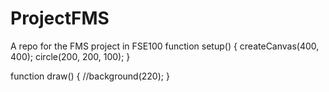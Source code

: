 # ProjectFMS
A repo for the FMS project in FSE100
function setup() {
  createCanvas(400, 400);
  circle(200, 200, 100);
}

function draw() {
  //background(220);
}